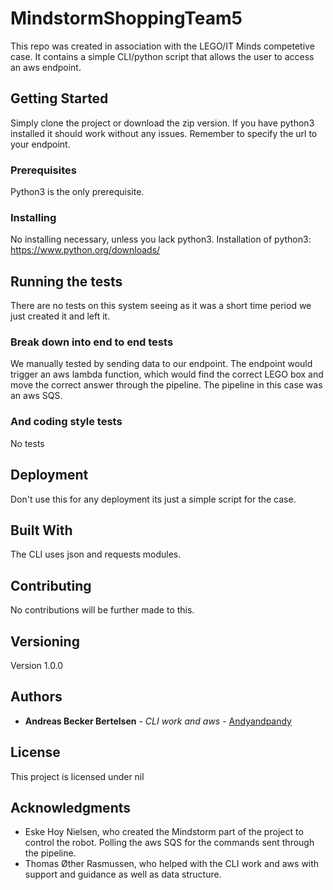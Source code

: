 # MindstormShoppingTeam5

This repo was created in association with the LEGO/IT Minds competetive case. It contains a simple CLI/python script that allows the user to access an aws endpoint.

## Getting Started

Simply clone the project or download the zip version. If you have python3 installed it should work without any issues. Remember to specify the url to your endpoint.

### Prerequisites

Python3 is the only prerequisite.

### Installing

No installing necessary, unless you lack python3.
Installation of python3: https://www.python.org/downloads/

## Running the tests

There are no tests on this system seeing as it was a short time period we just created it and left it.

### Break down into end to end tests

We manually tested by sending data to our endpoint. The endpoint would trigger an aws lambda function, which would find the correct LEGO box and move the correct answer through the pipeline. The pipeline in this case was an aws SQS. 

### And coding style tests

No tests

## Deployment

Don't use this for any deployment its just a simple script for the case.

## Built With

The CLI uses json and requests modules.

## Contributing

No contributions will be further made to this.

## Versioning

Version 1.0.0

## Authors

* **Andreas Becker Bertelsen** - *CLI work and aws* - [Andyandpandy](https://github.com/andyandpandy)

## License

This project is licensed under nil
## Acknowledgments

* Eske Hoy Nielsen, who created the Mindstorm part of the project to control the robot. Polling the aws SQS for the commands sent through the pipeline.
* Thomas Øther Rasmussen, who helped with the CLI work and aws with support and guidance as well as data structure. 
